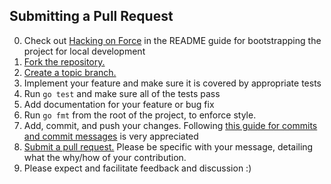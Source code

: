 ## Submitting a Pull Request

0. Check out [Hacking on Force][hacking] in the README guide for
   bootstrapping the project for local development
1. [Fork the repository.][fork]
2. [Create a topic branch.][branch]
3. Implement your feature and make sure it is covered by appropriate tests
4. Run `go test` and make sure all of the tests pass
5. Add documentation for your feature or bug fix
6. Run `go fmt` from the root of the project, to enforce style.
7. Add, commit, and push your changes. Following [this guide for commits and commit messages][commits] is very appreciated
8. [Submit a pull request.][pr] Please be specific with your message, detailing what the why/how of your contribution. 
9. Please expect and facilitate feedback and discussion :)

[hacking]: https://github.com/joist-engineering/force#hacking
[fork]: https://help.github.com/articles/fork-a-repo
[branch]: http://learn.github.com/p/branching.html
[pr]: https://help.github.com/articles/using-pull-requests
[commits]: http://git-scm.com/book/en/Distributed-Git-Contributing-to-a-Project#Commit-Guidelines
